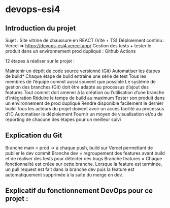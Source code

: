 # devops-esi4

## Introduction du projet

Sujet : Site vitrine de chaussure en REACT (Vite + TS)
Déploiement continu : Vercel => https://devops-esi4.vercel.app/
Gestion des tests + tester le produit dans un environnement prod dupliqué : Github Actions 

12 étapes à réaliser sur le projet : 

Maintenir un dépôt de code source versionné (Git) 
Automatiser les étapes de build* 
Chaque étape de build entraine une série de test 
Tous les membres de l’équipe commit aussi souvent que possible 
Le système de gestion des branches (Git) doit être adapté au processus d’ajout des features 
Tout commit doit amener à la création ou l’utilisation d’une branche d’intégration 
Réduire le temps de build au maximum 
Tester son produit dans un environnement de prod dupliqué 
Rendre disponible facilement le dernier build 
Tous les acteurs du projet doivent avoir un accès facilité au processus d’IC 
Automatiser le déploiement 
Fournir un moyen de visualisation et/ou de reporting de chacune des étapes pour un meilleur suivi  

## Explication du Git

Branche main = prod -> à chaque push, build sur Vercel permettant de publier le dev commit
Branche dev = regroupement des features avant build et de réaliser des tests pour détecter des bugs
Branche features = Chaque fonctionnalité est créée sur cette branche. Lorsque la feature est terminée, un pull request est fait dans la branche dev puis la feature est automatiquement supprimée à la suite du merge en dev.

## Explicatif du fonctionnement DevOps pour ce projet :

